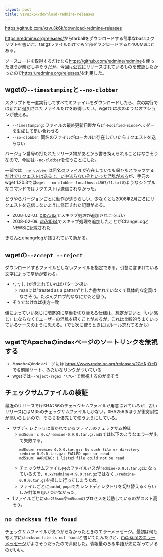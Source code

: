 ```yaml
---
layout: post
title: vzvu3k6k/download-redmine-releases
---
```


https://github.com/vzvu3k6k/download-redmine-releases

<https://redmine.org/releases/>からtarballをダウンロードする簡単なbashスクリプトを書いた。tar.gzファイルだけでも全部ダウンロードすると400MBほどある。

ソースコードを取得するだけなら<https://github.com/redmine/redmine>を使ったほうが楽だし早そうだが、今回は公式にリリースされているものを確認したかったので<https://redmine.org/releases/>を利用した。

## wgetの`--timestamping`と`--no-clobber`

スクリプトを一度実行してすべてのファイルをダウンロードしたら、次の実行では新たに追加されたファイルだけを取得したい。wgetでは次のようなオプションが使える。

* `--timestamping`: ファイルの最終更新日時から`If-Modified-Since`ヘッダーを生成して問い合わせる
* `--no-clobber`: 同名のファイルがローカルに存在していたらリクエストを送らない

バージョン番号の打たれたリリース物があとから書き換えられることはなさそうなので、今回は`--no-clobber`を使うことにした。

一部では[`--no-clobber`は同名のファイルが存在していても保存をスキップするだけでリクエストは送るよ、いや送らないぞといった混乱がある](https://stackoverflow.com/questions/4944295/skip-download-if-files-exist-in-wget#comment54212653_4944353)が、手元のwget 1.20.3では`wget --no-clobber localhost:4567/01.txt`のようなシンプルなコマンドではリクエストは送信されなかった。

どうやらバージョンごとに動作が違うらしい。少なくとも2008年2月ごろにリクエストを送信しないように修正された記録がある。

* 2008-02-03: [c1b7382](https://git.savannah.gnu.org/cgit/wget.git/commit/?id=c1b7382ec4c25c23c81a0e0964d94fff72c6a633)でスキップ処理が追加されたっぽい
* 2008-02-06: [cb7d084](https://git.savannah.gnu.org/cgit/wget.git/commit/?id=cb7d0840a0bb0d976fb856fbbc2d424a0b1948a8)でスキップ処理を追加したことがChangeLogとNEWSに記載された

きちんとchangelogが残されていて助かる。

## wgetの`--accept`, `--reject`

ダウンロードするファイルとしないファイルを指定できる。引数に含まれている文字によって挙動が変わる。

* `*`, `?`, `[`, `]`が含まれていればパターン扱い
    * manには"treated as a pattern"としか書かれていなくて具体的な定義はなさそう。たぶんグロブ的ななにかだと思う。
* そうでなければ後方一致

値によっていい感じに暗黙的に挙動を切り替える仕様は、想定が甘いと「いい感じ」にならなくてユーザーの混乱を招くことがあるが、これは比較的うまくいっているケースのように思える。（でも次に使うときにはルール忘れてるかも）

## wgetでApacheのindexページのソートリンクを無視する

* Apacheのindexページには https://www.redmine.org/releases/?C=N;O=D で名前順ソート、みたいなリンクがついている
* wgetでは`--reject-regex '\?C='`で無視するのが楽そう

## チェックサムファイルの検証

最近のリリースではSHA256のチェックサムファイルが用意されているが、古いリリースにはMD5のチェックサムファイルしかない。SHA256のほうが衝突耐性が高いらしいので、そちらを優先して使うようにしている。

* サブディレクトリに置かれているファイルのチェックサム検証
    * `md5sum -c 0.x/redmine-0.9.0.tar.gz.md5`では以下のようなエラーが出て失敗する。
      ```
      md5sum: redmine-0.9.0.tar.gz: No such file or directory
      redmine-0.9.0.tar.gz: FAILED open or read
      md5sum: WARNING: 1 listed file could not be read
      ```
    * チェックサムファイル内のファイルパスが`redmine-0.9.0.tar.gz`になっているので、`0.x/redmine-0.9.0.tar.gz`ではなく`./redmine-0.9.0.tar.gz`を探しに行ってしまうため。
    * ファイルごとに`pushd`, `popd`でカレントディレクトリを切り替えるくらいしか対策を思いつかなかった。
* 1ファイルごとに`sha256sum`や`md5sum`のプロセスを起動しているのがコスト高そう。

## `no checksum file found`

チェックサムファイルが見つからなかったときのエラーメッセージ。最初は何も考えずに`checksum file is not found`と書いてたんだけど、[md5sumのエラーメッセージ](https://github.com/coreutils/coreutils/blob/6a3d2883fed853ee01079477020091068074e12d/src/md5sum.c#L816)がよさそうだったので真似した。情報量のある単語が先になっているのがいい。
